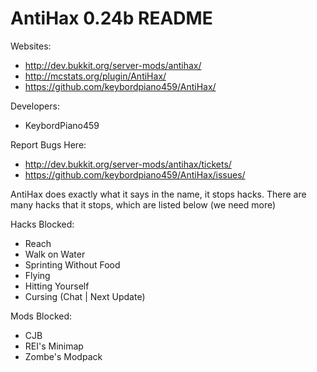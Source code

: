 AntiHax 0.24b README
=============================

Websites:
  - http://dev.bukkit.org/server-mods/antihax/
  - http://mcstats.org/plugin/AntiHax/
  - https://github.com/keybordpiano459/AntiHax/

Developers:
  - KeybordPiano459

Report Bugs Here:
  - http://dev.bukkit.org/server-mods/antihax/tickets/
  - https://github.com/keybordpiano459/AntiHax/issues/

AntiHax does exactly what it says in the name, it stops hacks. There are many hacks that it stops, which are listed below (we need more)

Hacks Blocked:
  - Reach
  - Walk on Water
  - Sprinting Without Food
  - Flying
  - Hitting Yourself
  - Cursing (Chat | Next Update)

Mods Blocked:
  - CJB
  - REI's Minimap
  - Zombe's Modpack

